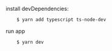 install devDependencies:
```bash
    $ yarn add typescript ts-node-dev
```

run app

``` 
    $ yarn dev  
```